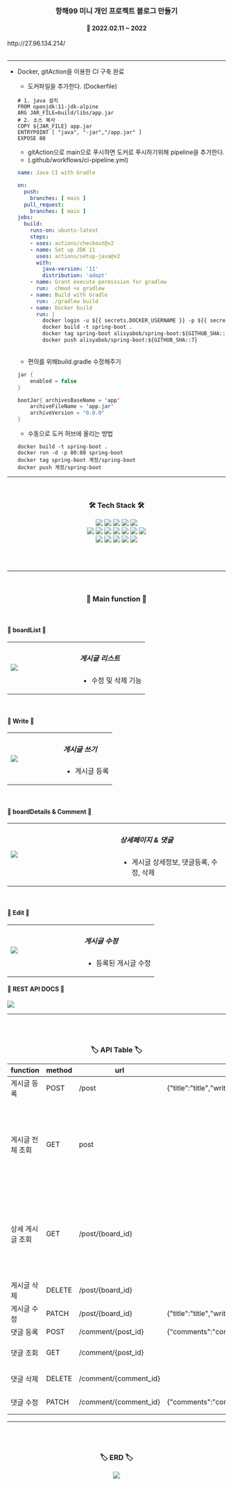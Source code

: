 <h3 align="center"><b>항해99 미니 개인 프로젝트 블로그 만들기</b></h3>

<h4 align="center">📆 2022.02.11 ~ 2022</h4>
http://27.96.134.214/
<br>
<br>

---

- Docker, gitAction을 이용한 CI 구축 완료
    - 도커파일을 추가한다. (Dockerfile)
    ```
    # 1. java 설치
    FROM openjdk:11-jdk-alpine
    ARG JAR_FILE=build/libs/app.jar
    # 2. 소스 복사
    COPY ${JAR_FILE} app.jar
    ENTRYPOINT [ "java", "-jar","/app.jar" ]
    EXPOSE 80
    ```
    - gitAction으로 main으로 푸시하면 도커로 푸시하기위해 pipeline을 추가한다. </br>
    - (.github/workflows/ci-pipeline.yml)
    ```yml
    name: Java CI with Gradle

    on:
      push:
        branches: [ main ]
      pull_request:
        branches: [ main ]
    jobs:
      build:
        runs-on: ubuntu-latest
        steps:
        - uses: actions/checkout@v2
        - name: Set up JDK 11
          uses: actions/setup-java@v2
          with:
            java-version: '11'
            distribution: 'adopt'
        - name: Grant execute permission for gradlew
          run:  chmod +x gradlew
        - name: Build with Gradle
          run: ./gradlew build
        - name: Docker build
          run: |
            docker login -u ${{ secrets.DOCKER_USERNAME }} -p ${{ secrets.PASSWORD }}
            docker build -t spring-boot .
            docker tag spring-boot alisyabob/spring-boot:${GITHUB_SHA::7}
            docker push alisyabob/spring-boot:${GITHUB_SHA::7}
    ```
    
    </br>

    - 편의를 위해build.gradle 수정해주기
    ```java
    jar {
        enabled = false
    }

    bootJar{ archivesBaseName = 'app'
        archiveFileName = 'app.jar'
        archiveVersion = "0.0.0"
    }
    ```
    - 수동으로 도커 허브에 올리는 방법
    ```
    docker build -t spring-boot .
    docker run -d -p 80:80 spring-boot
    docker tag spring-boot 계정/spring-boot
    docker push 계정/spring-boot
    ```

---

<br>
<h3 align="center"><b>🛠 Tech Stack 🛠</b></h3>
<p align="center">
<img src="https://img.shields.io/badge/javascript-F7DF1E?style=for-the-badge&logo=javascript&logoColor=black">
<img src="https://img.shields.io/badge/Thymeleaf-green?style=for-the-badge&logo=Thymeleaf&logoColor=white">
<img src="https://img.shields.io/badge/bootstrap-Purple?style=for-the-badge&logo=bootstrap&logoColor=white">
<img src="https://img.shields.io/badge/jquery-1572B6?style=for-the-badge&logo=jquery&logoColor=white">
<img src="https://img.shields.io/badge/css-1572B6?style=for-the-badge&logo=css3&logoColor=white">

</br>

<img src="https://img.shields.io/badge/java11-539bf5?style=for-the-badge&logo=java1.8&logoColor=white">
<img src="https://img.shields.io/badge/jpa-green?style=for-the-badge&logo=jpa&logoColor=white">
<img src="https://img.shields.io/badge/spring%20data%20jpa-green?style=for-the-badge&logo=springdatajpa&logoColor=white">
<img src="https://img.shields.io/badge/gradle-1f4954?style=for-the-badge&logo=gradle&logoColor=white">
<img src="https://img.shields.io/badge/Junit5-green?style=for-the-badge&logo=Junit5&logoColor=white">
<img src="https://img.shields.io/badge/mysql-skyblue?style=for-the-badge&logo=mysql&logoColor=white">
<img src="https://img.shields.io/badge/Swagger UI-green?style=for-the-badge&logo=Swagger UI&logoColor=white">

</br>

<img src="https://img.shields.io/badge/awsrds-orange?style=for-the-badge&logo=awsrds&logoColor=white">
<img src="https://img.shields.io/badge/naverCloud-green?style=for-the-badge&logo=naverCloud&logoColor=white">
<img src="https://img.shields.io/badge/ubuntu-orange?style=for-the-badge&logo=ubuntu&logoColor=white">
<img src="https://img.shields.io/badge/git Action-blue?style=for-the-badge&logo=gitAction&logoColor=white">
<img src="https://img.shields.io/badge/docker-blue?style=for-the-badge&logo=docker&logoColor=white">

</br>

<br><br>

---


<br>
<h3 align="center"><b>📢 Main function 📢</b></h3>
<br>
<h4><b>📰 boardList 📰</b></h4>

<table width="100%">
    <tr>
        <td width="50%"><img src="https://user-images.githubusercontent.com/48196352/154000766-66810795-f139-455f-a956-0de13ace0c13.JPG" /></td>
        <td width="50%">
            <h5>게시글 리스트</h5>
            <ul>
                <li>수정 및 삭제 기능</li>
            </ul>
        </td>
    </tr>
</table>

<br>

<h4><b>📰 Write 📰</b></h4>

<table width="100%">
    <tr>
        <td width="50%"><img src="https://user-images.githubusercontent.com/48196352/154000857-05be61c6-a788-4fca-a5f0-5e9845b0560e.JPG" /></td>
        <td width="50%">
            <h5>게시글 쓰기</h5>
            <ul>
                <li>게시글 등록</li>
            </ul>
        </td>
    </tr>
</table>

<br>
<h4><b>📰 boardDetails & Comment 📰</b></h4>

<table width="100%">
    <tr>
        <td width="50%"><img src="https://user-images.githubusercontent.com/48196352/154001177-fc9db7fc-a5d7-4c2a-a4b6-9df2ed4118aa.JPG" /></td>
        <td width="50%">
            <h5>상세페이지 & 댓글</h5>
            <ul>
                <li>게시글 상세정보, 댓글등록, 수정, 삭제</li>
            </ul>
        </td>
    </tr>
</table>

<br>
<h4><b>📰 Edit 📰</b></h4>

<table width="100%">
    <tr>
        <td width="50%"><img src="https://user-images.githubusercontent.com/48196352/154001181-ecadcd7a-1ff2-4b83-a705-3144691a0bab.JPG" /></td>
        <td width="50%">
            <h5>게시글 수정</h5>
            <ul>
                <li>등록된 게시글 수정</li>
            </ul>
        </td>
    </tr>
</table>

<h4><b>📰 REST API DOCS 📰</b></h4>
<img src="https://user-images.githubusercontent.com/48196352/154162176-ab52b446-1067-4d75-9577-0694962fabab.png"/>



---


<br><br>

<h3 align="center"><b>🏷 API Table 🏷</b></h3>

|function|method|urI|Request|Response|
|------|---|---|---|---|
|게시글 등록|POST|/post|{"title":"title","writer":"writer","content":"content"}|{"success":true,"msg": "게시글 등록 완료!"}|
|게시글 전체 조회|GET|post||{"id": id, "title": title, "writer": writer, "content": content, "boardDate": "2022-02-14T23:46:34.83317","comment": [{ "id": id,  "contents": contents: , "commentDate": "2022-02-14T23:46:41.06443"},{"id": id,  "contents": contents: , "commentDate":"2022-02-14T23:46:41.06443"}]}|
|상세 게시글 조회|GET|/post/{board_id}||{"id": id, "title": title, "writer": writer, "content": content, "boardDate": "2022-02-14T23:46:34.83317","comment": [{ "id": id,  "contents": contents: , "commentDate": "2022-02-14T23:46:41.06443"},{"id": id,  "contents": contents: , "commentDate":"2022-02-14T23:46:41.06443"}]}|
|게시글 삭제|DELETE|/post/{board_id}||{"success": true,"msg": "게시글 삭제 완료!"}|
|게시글 수정|PATCH|/post/{board_id}|{"title":"title","writer":"writer","content":"content"}|{"success": true,"msg": "게시글 수정 완료!"}|
|댓글 등록|POST|/comment/{post_id}|{"comments":"comments"}|
|댓글 조회|GET|/comment/{post_id}||{"id": id,  "contents": contents: , "commentDate": "2022-02-14T23:46:41.06443"},|
|댓글 삭제|DELETE|/comment/{comment_id}||{"success": true,"msg": "댓글 삭제 완료!"}|
|댓글 수정|PATCH|/comment/{comment_id}|{"comments":"comments"}|{"success": true,"msg": "댓글 수정 완료!"}|

---
<br><br>

<h3 align="center"><b>🏷 ERD 🏷</b></h3>
<div style="text-align: center;">
<img src="https://user-images.githubusercontent.com/48196352/154030841-19b18806-fc69-4b8c-b04d-cd863816e3dc.png">
</div>
<br><br>

